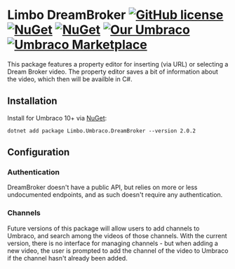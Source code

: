# Limbo DreamBroker  [![GitHub license](https://img.shields.io/badge/license-MIT-blue.svg)](LICENSE.md) [![NuGet](https://img.shields.io/nuget/v/Limbo.Umbraco.DreamBroker.svg)](https://www.nuget.org/packages/Limbo.Umbraco.DreamBroker) [![NuGet](https://img.shields.io/nuget/dt/Limbo.Umbraco.DreamBroker.svg)](https://www.nuget.org/packages/Limbo.Umbraco.DreamBroker) [![Our Umbraco](https://img.shields.io/badge/our-umbraco-%233544B1)](https://our.umbraco.com/packages/backoffice-extensions/limbo-dreambroker/) [![Umbraco Marketplace](https://img.shields.io/badge/umbraco-marketplace-%233544B1)](https://marketplace.umbraco.com/package/limbo.umbraco.dreambroker)

This package features a property editor for inserting (via URL) or selecting a Dream Broker video. The property editor saves a bit of information about the video, which then will be availble in C#.

## Installation

Install for Umbraco 10+ via [NuGet](https://www.nuget.org/packages/Limbo.Umbraco.DreamBroker/2.0.2):

```
dotnet add package Limbo.Umbraco.DreamBroker --version 2.0.2
```

## Configuration

### Authentication

DreamBroker doesn't have a public API, but relies on more or less undocumented endpoints, and as such doesn't require any authentication.

### Channels

Future versions of this package will allow users to add channels to Umbraco, and search among the videos of those channels. With the current version, there is no interface for managing channels - but when adding a new video, the user is prompted to add the channel of the video to Umbraco if the channel hasn't already been added.
